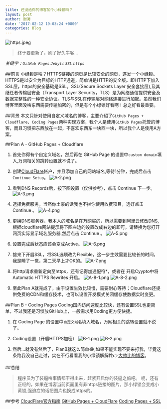 ```yaml
---
title: 还没给你的博客加个小绿锁吗？
layout: post
author: 谢涛
date: '2017-02-12 19:03:24 +0800'
categories: Blog
---
```

![https.jpeg](http://upload-images.jianshu.io/upload_images/1319710-c6f6fa688fea3f7e.jpeg?imageMogr2/auto-orient/strip%7CimageView2/2/w/1240)
>终于要更新了，刷了好久牛客...

*关键字：`GitHub Pages` `Jekyll` `SSL` `https`* 

##前言
小绿锁是啥？HTTPS链接的网页是比较安全的网页，遂发一个小绿锁。HTTPS是以安全为目标的HTTP通道，简单讲是HTTP的安全版。即HTTP下加入SSL层，https的安全基础是SSL。SSL(Secure Sockets Layer 安全套接层),及其继任者传输层安全（Transport Layer Security，TLS）是为网络通信提供安全及数据完整性的一种安全协议。TLS与SSL在传输层对网络连接进行加密。虽然我们博客里面没啥东西需要传输加密的，但是有个小绿锁好看啊！总之好看最重要。

##背景
本文只针对使用自定义域名的博客，主要介绍了`GitHub Pages + Cloudflare`、`Coding Pages`两种实现方案，我个人是使用`GitHub Pages`托管的博客，而且习惯把东西放在一起，不喜欢东西东一块西一块，所以我个人是使用A方案。

##Plan A - GitHub Pages + Cloudflare

1. 首先你得有个自定义域名，然后再在 GitHub Page 的设置中`custom domain`填入,万网相关的跳转设置就不说了。

2. 创建[CloudFlare](https://www.cloudflare.com/)帐户，并且添加自己的网站域名,等待1分钟，完成后点击`Continue Setup`。
![A-2.png](http://upload-images.jianshu.io/upload_images/1319710-0b77f4814c348bea.png?imageMogr2/auto-orient/strip%7CimageView2/2/w/1240)

3. 看到DNS Records后，按下图设置（仅供参考），点击 Continue 下一步。
![A-3.png](http://upload-images.jianshu.io/upload_images/1319710-937e3c71b0324198.png?imageMogr2/auto-orient/strip%7CimageView2/2/w/1240)

4. 选择免费服务，当然你土豪的话我也不拦你使用收费项目，选好点击 Continue 。
![A-4.png](http://upload-images.jianshu.io/upload_images/1319710-c1fff955c2be6492.png?imageMogr2/auto-orient/strip%7CimageView2/2/w/960)

5. 更换DNS服务器，我本人的域名是在万网买的，所以需要到阿里云修改DNS,根据cloudflare网站提示将下图左边的设置改成右边的即可，请替换为您打开网页实际显示域名服务器,然后点击 Continue 。
![A-5.png](http://upload-images.jianshu.io/upload_images/1319710-e6d11f966b8b68b6.png?imageMogr2/auto-orient/strip%7CimageView2/2/w/1240)

6. 设置完成后状态应该会变成Active。
![A-6.png](http://upload-images.jianshu.io/upload_images/1319710-f4b8f930dc0f16bd.png?imageMogr2/auto-orient/strip%7CimageView2/2/w/1240)

7. 接来下开启SSL，将SSL选项改为Flexible，这一步生效需要比较长的时间，我是睡了一觉，第二天早上才OK的。
![A-7.png](http://upload-images.jianshu.io/upload_images/1319710-d65d50545f7b8164.png?imageMogr2/auto-orient/strip%7CimageView2/2/w/1240)

8. 将http请求重新定向至https，还有记得加通配符*，或者在 开启Cyypto中将Automatic HTTPS Rewrites 开启。
![A-8-1.png](http://upload-images.jianshu.io/upload_images/1319710-7be8e9e5d2969242.png?imageMogr2/auto-orient/strip%7CimageView2/2/w/1240)
![A-8-2.png](http://upload-images.jianshu.io/upload_images/1319710-4820c320eae42553.png?imageMogr2/auto-orient/strip%7CimageView2/2/w/1240)

9. 至此Plan A就完成了，由于设置生效比较慢，需要耐心等待；Cloudflare还提供免费的CDN和缓存技术，也可以设置开发模式关闭缓存使数据实时变更。

##Plan B - Coding Pages
Coding国内访问速度比较快，还有设置SSL也更简单，不过我还是习惯放GitHub上，一般需求用Coding更方便快捷。
1. 在 Coding Page 的设置中`自定义域名`填入域名，万网相关的跳转设置就不说了。

2. Coding设置（开启HTTPS加密）
![B-1.png](http://upload-images.jianshu.io/upload_images/1319710-60a2652cd62cc403.png?imageMogr2/auto-orient/strip%7CimageView2/2/w/1240)
![B-2.png](http://upload-images.jianshu.io/upload_images/1319710-185ef552821c8603.png?imageMogr2/auto-orient/strip%7CimageView2/2/w/1240)

3. 然后...就没有然后了，PlanB就这么简单😂,如果不能实现不要来打我，毕竟这条路我没自己走过，实在不行看看我的小绿锁解解馋👉[大帅比的博客](http://xietao3.com)。

##总结
>程序员为了装逼啥事情都干得出来，赶紧开启你的装逼之旅吧。
呃，还有正经的，如果在博客当前页面里有非https链接的图片，那小绿锁会变成小黄锁,强迫症的话把图片也换成https的。

##参考
[CloudFlare官方指南](https://blog.cloudflare.com/secure-and-fast-github-pages-with-cloudflare/)
[GitHub Pages + CloudFlare](https://yicodes.com/2016/12/04/free-cloudflare-ssl-for-custom-domain/)
[Coding Pages + SSL](https://jetyu.me/2017/01/12/20170112/)